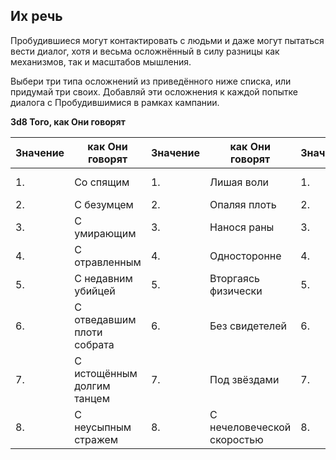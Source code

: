 ## Их речь

Пробудившиеся могут контактировать с людьми и даже могут пытаться вести диалог, хотя и весьма осложнённый в силу разницы как механизмов, так и масштабов мышления.

Выбери три типа осложнений из приведённого ниже списка, или придумай три своих. Добавляй эти осложнения к каждой попытке диалога с Пробудившимися в рамках кампании.

**3d8 Того, как Они говорят**

|Значение|как Они говорят|Значение|как Они говорят|Значение|как Они говорят|
| ------------ | ------------ | ------------ | ------------ | ------------ | ------------ |
|1.|Со спящим|1.|Лишая воли|1.|Текучими формами|
|2.|С безумцем|2.|Опаляя плоть|2.|Языками мёртвых|
|3.|C умирающим|3.|Нанося раны|3.|Знаками на стенах|
|4.|С отравленным|4.|Односторонне|4.|Слепящим светом|
|5.|С недавним убийцей|5.|Вторгаясь физически|5.|Ассоциативными образами|
|6.|С отведавшим плоти собрата|6.|Без свидетелей|6.|Геометрическими фигурами|
|7.|С истощённым долгим танцем|7.|Под звёздами|7.|Ломанной пластикой марионеток|
|8.|С неусыпным стражем|8.|С нечеловеческой скоростью|8.|Какофоническими контрапунктами|